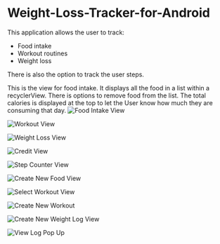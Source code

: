 # Weight-Loss-Tracker-for-Android

This application allows the user to track:
  - Food intake
  - Workout routines
  - Weight loss
  
There is also the option to track the user steps.

This is the view for food intake. It displays all the food in a list within a recyclerView. There is options to remove food from the list. The total calories is displayed at the top to let the User know how much they are consuming that day.
![Food Intake View](https://github.com/JeevesChauhan/Weight-Loss-Tracker-for-Android/blob/master/screenshots/Screenshot_20191030-181758.png)

![Workout View](https://github.com/JeevesChauhan/Weight-Loss-Tracker-for-Android/blob/master/screenshots/Screenshot_20191030-181809.png)

![Weight Loss View](https://github.com/JeevesChauhan/Weight-Loss-Tracker-for-Android/blob/master/screenshots/Screenshot_20191030-181815.png)

![Credit View](https://github.com/JeevesChauhan/Weight-Loss-Tracker-for-Android/blob/master/screenshots/Screenshot_20191030-181818.png)

![Step Counter View](https://github.com/JeevesChauhan/Weight-Loss-Tracker-for-Android/blob/master/screenshots/Screenshot_20191030-181828.png)

![Create New Food View](https://github.com/JeevesChauhan/Weight-Loss-Tracker-for-Android/blob/master/screenshots/Screenshot_20191030-181835.png)

![Select Workout View](https://github.com/JeevesChauhan/Weight-Loss-Tracker-for-Android/blob/master/screenshots/Screenshot_20191030-181840.png)

![Create New Workout](https://github.com/JeevesChauhan/Weight-Loss-Tracker-for-Android/blob/master/screenshots/Screenshot_20191030-181843.png)

![Create New Weight Log View](https://github.com/JeevesChauhan/Weight-Loss-Tracker-for-Android/blob/master/screenshots/Screenshot_20191030-181849.png)

![View Log Pop Up](https://github.com/JeevesChauhan/Weight-Loss-Tracker-for-Android/blob/master/screenshots/Screenshot_20191030-181853.png)
